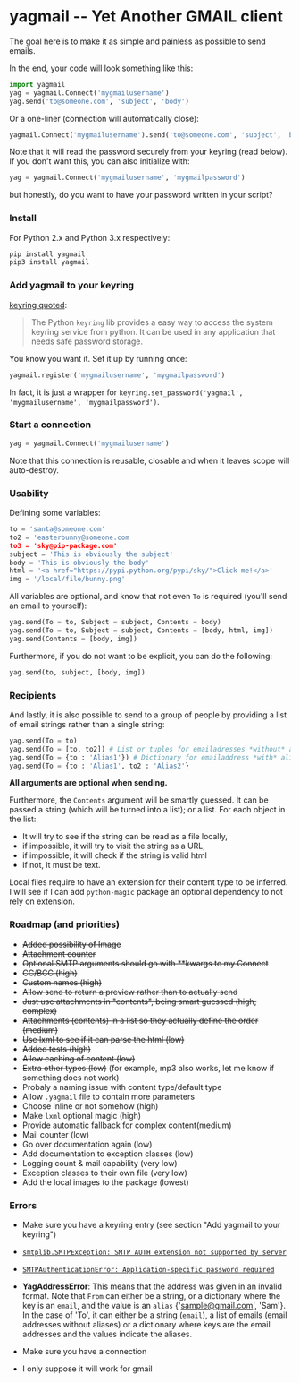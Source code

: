 # yagmail -- Yet Another GMAIL client

The goal here is to make it as simple and painless as possible to send emails.

In the end, your code will look something like this:

```python
import yagmail
yag = yagmail.Connect('mygmailusername')
yag.send('to@someone.com', 'subject', 'body')
```

Or a one-liner (connection will automatically close):
```python
yagmail.Connect('mygmailusername').send('to@someone.com', 'subject', 'body')
```

Note that it will read the password securely from your keyring (read below). If you don't want this, you can also initialize with:

```python
yag = yagmail.Connect('mygmailusername', 'mygmailpassword')
```

but honestly, do you want to have your password written in your script?

### Install

For Python 2.x and Python 3.x respectively:

```python
pip install yagmail
pip3 install yagmail
```

### Add yagmail to your keyring

[keyring quoted](https://pypi.python.org/pypi/keyring#what-is-python-keyring-lib):
> The Python `keyring` lib provides a easy way to access the system keyring service from python. It can be used in any application that needs safe password storage. 

You know you want it. Set it up by running once:

```python
yagmail.register('mygmailusername', 'mygmailpassword')
```

In fact, it is just a wrapper for `keyring.set_password('yagmail', 'mygmailusername', 'mygmailpassword')`.

### Start a connection

```python
yag = yagmail.Connect('mygmailusername')
```

Note that this connection is reusable, closable and when it leaves scope will auto-destroy.

### Usability 

Defining some variables:

```python
to = 'santa@someone.com'
to2 = 'easterbunny@someone.com
to3 = 'sky@pip-package.com'
subject = 'This is obviously the subject'
body = 'This is obviously the body'
html = '<a href="https://pypi.python.org/pypi/sky/">Click me!</a>'
img = '/local/file/bunny.png'
```

All variables are optional, and know that not even `To` is required (you'll send an email to yourself):

```python
yag.send(To = to, Subject = subject, Contents = body)
yag.send(To = to, Subject = subject, Contents = [body, html, img])
yag.send(Contents = [body, img])
```

Furthermore, if you do not want to be explicit, you can do the following:

```python
yag.send(to, subject, [body, img])
```

### Recipients

And lastly, it is also possible to send to a group of people by providing a list of email strings rather than a single string:

```python
yag.send(To = to) 
yag.send(To = [to, to2]) # List or tuples for emailadresses *without* aliases
yag.send(To = {to : 'Alias1'}) # Dictionary for emailaddress *with* aliases
yag.send(To = {to : 'Alias1', to2 : 'Alias2'}
```

**All arguments are optional when sending.**

Furthermore, the `Contents` argument will be smartly guessed. It can be passed a string (which will be turned into a list); or a list. For each object in the list:

- It will try to see if the string can be read as a file locally,
- if impossible, it will try to visit the string as a URL,
- if impossible, it will check if the string is valid html
- if not, it must be text.

Local files require to have an extension for their content type to be inferred. I will see if I can add `python-magic` package an optional dependency to not rely on extension.

### Roadmap (and priorities)

- ~~Added possibility of Image~~
- ~~Attachment counter~~
- ~~Optional SMTP arguments should go with \**kwargs to my Connect~~
- ~~CC/BCC (high)~~
- ~~Custom names (high)~~
- ~~Allow send to return a preview rather than to actually send~~
- ~~Just use attachments in "contents", being smart guessed (high, complex)~~
- ~~Attachments (contents) in a list so they actually define the order (medium)~~
- ~~Use lxml to see if it can parse the html (low)~~
- ~~Added tests (high)~~
- ~~Allow caching of content (low)~~
- ~~Extra other types (low)~~ (for example, mp3 also works, let me know if something does not work)
- Probaly a naming issue with content type/default type
- Allow `.yagmail` file to contain more parameters
- Choose inline or not somehow (high)
- Make `lxml` optional magic (high)
- Provide automatic fallback for complex content(medium)
- Mail counter (low)
- Go over documentation again (low)
- Add documentation to exception classes (low)
- Logging count & mail capability (very low)
- Exception classes to their own file (very low)
- Add the local images to the package (lowest)

### Errors

- Make sure you have a keyring entry (see section "Add yagmail to your keyring")

- [`smtplib.SMTPException: SMTP AUTH extension not supported by server`](http://stackoverflow.com/questions/10147455/trying-to-send-email-gmail-as-mail-provider-using-python)

- [`SMTPAuthenticationError: Application-specific password required`](https://support.google.com/accounts/answer/185833)

- **YagAddressError**: This means that the address was given in an invalid format. Note that `From` can either be a string, or a dictionary where the key is an `email`, and the value is an `alias` {'sample@gmail.com', 'Sam'}. In the case of 'To', it can either be a string (`email`), a list of emails (email addresses without aliases) or a dictionary where keys are the email addresses and the values indicate the aliases.

- Make sure you have a connection

- I only suppose it will work for gmail
